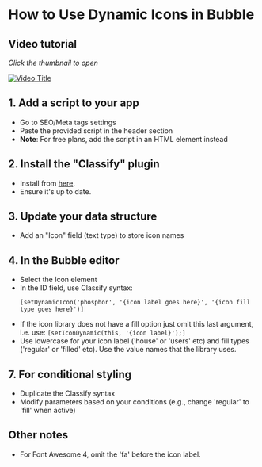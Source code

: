 # How to Use Dynamic Icons in Bubble

## Video tutorial
_Click the thumbnail to open_

[![Video Title](https://img.youtube.com/vi/cfzDyOTHpBo/0.jpg)](https://www.youtube.com/watch?v=cfzDyOTHpBo)

## 1. Add a script to your app

- Go to SEO/Meta tags settings
- Paste the provided script in the header section
- **Note**: For free plans, add the script in an HTML element instead

## 2. Install the "Classify" plugin

- Install from [here](https://bubble.io/plugin/classify-1568299250417x684448291308175400).
- Ensure it's up to date. 

## 3. Update your data structure

- Add an "Icon" field (text type) to store icon names

## 4. In the Bubble editor

- Select the Icon element
- In the ID field, use Classify syntax:
  ```
  [setDynamicIcon('phosphor', '{icon label goes here}', '{icon fill type goes here}')]
  ```
- If the icon library does not have a fill option just omit this last argument, i.e. use:  ```[setIconDynamic(this, '{icon label}');]```
- Use lowercase for your icon label ('house' or 'users' etc) and fill types ('regular' or 'filled' etc). Use the value names that the library uses.

## 7. For conditional styling

- Duplicate the Classify syntax
- Modify parameters based on your conditions (e.g., change 'regular' to 'fill' when active)

## Other notes
- For Font Awesome 4, omit the 'fa' before the icon label.
